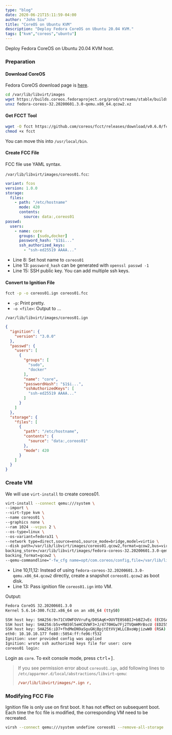 ```yaml
---
type: "blog"
date: 2020-06-21T15:11:59-04:00
author: "John Siu"
title: "CoreOS on Ubuntu KVM"
description: "Deploy Fedora CoreOS on Ubuntu 20.04 KVM."
tags: ["kvm","coreos","ubuntu"]
---
```

Deploy Fedora CoreOS on Ubuntu 20.04 KVM host.
<!--more-->

### Preparation

#### Download CoreOS

Fedora CoreOS download page is [here](//getfedora.org/coreos/download).

```sh
cd /var/lib/libvirt/images
wget https://builds.coreos.fedoraproject.org/prod/streams/stable/builds/32.20200601.3.0/x86_64/fedora-coreos-32.20200601.3.0-qemu.x86_64.qcow2.xz
unxz fedora-coreos-32.20200601.3.0-qemu.x86_64.qcow2.xz
```

#### Get FCCT Tool

```sh
wget -O fcct https://github.com/coreos/fcct/releases/download/v0.6.0/fcct-x86_64-unknown-linux-gnu
chmod +x fcct
```

You can move this into `/usr/local/bin`.

#### Create FCC File

FCC file use YAML syntax.

`/var/lib/libvirt/images/coreos01.fcc`:

```yml
variant: fcos
version: 1.0.0
storage:
  files:
    - path: "/etc/hostname"
      mode: 420
      contents:
        source: data:,coreos01
passwd:
  users:
    - name: core
      groups: [sudo,docker]
      password_hash: "$1$i..."
      ssh_authorized_keys:
        - "ssh-ed25519 AAAA..."
```

- Line 8: Set host name to `coreos01`
- Line 13: `password_hash` can be generated with `openssl passwd -1`
- Line 15: SSH public key. You can add multiple ssh keys.

#### Convert to Ignition File

```sh
fcct -p -o coreos01.ign coreos01.fcc
```

- `-p`: Print pretty.
- `-o <file>`: Output to ...

`/var/lib/libvirt/images/coreos01.ign`

```json
{
  "ignition": {
    "version": "3.0.0"
  },
  "passwd": {
    "users": [
      {
        "groups": [
          "sudo",
          "docker"
        ],
        "name": "core",
        "passwordHash": "$1$i...",
        "sshAuthorizedKeys": [
          "ssh-ed25519 AAAA..."
        ]
      }
    ]
  },
  "storage": {
    "files": [
      {
        "path": "/etc/hostname",
        "contents": {
          "source": "data:,coreos01"
        },
        "mode": 420
      }
    ]
  }
}
```

### Create VM

We will use `virt-install` to create coreos01.

```sh
virt-install --connect qemu:///system \
--import \
--virt-type kvm \
--name coreos01 \
--graphics none \
--ram 1024 --vcpus 2 \
--os-type=linux \
--os-variant=fedora31 \
--network type=direct,source=eno1,source_mode=bridge,model=virtio \
--disk path=/var/lib/libvirt/images/coreos01.qcow2,format=qcow2,bus=virtio,size=8,\
backing_store=/var/lib/libvirt/images/fedora-coreos-32.20200601.3.0-qemu.x86_64.qcow2,\
backing_format=qcow2 \
--qemu-commandline="-fw_cfg name=opt/com.coreos/config,file=/var/lib/libvirt/images/coreos01.ign"
```

- Line 10,11,12: Instead of using `fedora-coreos-32.20200601.3.0-qemu.x86_64.qcow2` directly, create a snapshot `coreos01.qcow2` as boot disk.
- Line 13: Pass ignition file `coreos01.ign` into VM.

Output:

```sh
Fedora CoreOS 32.20200601.3.0
Kernel 5.6.14-300.fc32.x86_64 on an x86_64 (ttyS0)

SSH host key: SHA256:9n71CVOWFOVVruFq/D0SAqK+OUVTE0S6BIJ+bBZJvEc (ECDSA)
SSH host key: SHA256:b5v+MA59l5eHCOVWF3+J/4770HGw7Fj2TVQmHMrBscU (ED25519)
SSH host key: SHA256:iD7+fhdMeDN9aSguGNjBpjtEtVVjWLLCBxoWpjizwW0 (RSA)
eth0: 10.10.10.177 fe80::5054:ff:fe96:f532
Ignition: user provided config was applied
Ignition: wrote ssh authorized keys file for user: core
coreos01 login:
```

Login as `core`. To exit console mode, press <kbd>ctrl</kbd>+<kbd>]</kbd>.

> If you see permission error about `coreos01.ign`, add following lines to `/etc/apparmor.d/local/abstractions/libvirt-qemu`:
> ```ini
> /var/lib/libvirt/images/*.ign r,
> ```

### Modifying FCC File

Ignition file is only use on first boot. It has not effect on subsequent boot. Each time the fcc file is modified, the corresponding VM need to be recreated.

```sh
virsh --connect qemu:///system undefine coreos01 --remove-all-storage
```
